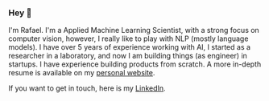 ### Hey 👀

I'm Rafael. I'm a Applied Machine Learning Scientist, with a strong focus on computer vision, however, I really like to play with NLP (mostly language models).
I have over 5 years of experience working with AI, I started as a researcher in a laboratory, and now I am building things (as engineer) in startups. I have experience building products from scratch. A more in-depth resume is available on my [personal website](gallardorafael.github.io).

If you want to get in touch, here is my [LinkedIn](https://www.linkedin.com/in/gallardo-garcia-r/).
